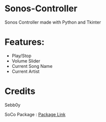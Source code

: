 # Sonos-Controller
Sonos Controller made with Python and Tkinter

# Features:
- Play/Stop
- Volume Slider
- Current Song Name
- Current Artist

# Credits
Sebb0y

SoCo Package : [Package Link](https://pypi.org/project/soco/)
